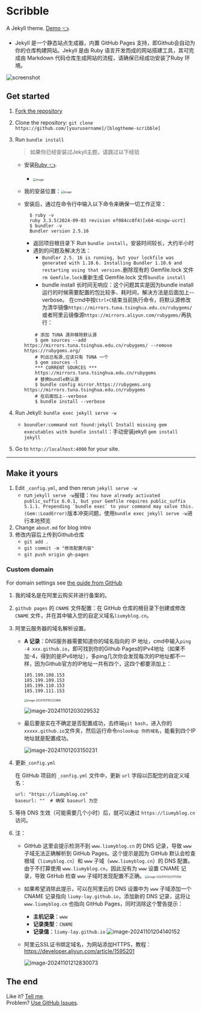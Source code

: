 # Scribble

A Jekyll theme. [Demo :point_left:](http://scribble.muan.co/posts/scribble-the-jekyll-theme). 

  - Jekyll 是一个静态站点生成器，内置 GitHub Pages 支持，即Github会自动为你的仓库构建网站。Jekyll 是由 Ruby 语言开发而成的网站搭建工具，其可完成由 Markdown 代码仓库生成网站的流程，请确保已经成功安装了Ruby 环境。

![screenshot](https://cloud.githubusercontent.com/assets/1153134/23830104/6d4665e0-06b7-11e7-8805-57e73c346459.png)

## Get started

1. [Fork the repository](https://github.com/liumy-lay/blogtheme-scribble/fork)

2. Clone the repository: `git clone https://github.com/[yourusername]/[blogtheme-scribble]`

3. Run `bundle install`  

   > 如果你已经安装过Jekyll主题，请跳过以下经验
   
   - 安装[Ruby :point_left:](https://rubyinstaller.org/downloads/).
       - <img src="https://github.com/user-attachments/assets/39a5d638-38fb-48b2-9d4b-feccbf7507c4" alt="image" style="zoom:50%;" />
   
   - 我的安装位置：<img src="https://github.com/user-attachments/assets/2ac7e973-d168-409b-8c31-32d6364e7c1e" alt="image" style="zoom:50%;" />
   
   
   - 安装后，通过在命令行中输入以下命令来确保一切工作正常：
   
     ```
       $ ruby -v
       ruby 3.3.5(2024-09-03 revision ef084cc8f4)[x64-mingw-ucrt]
       $ bundler -v
       Bundler version 2.5.16
     ```
     - 返回项目根目录下 Run `bundle install`，安装时间较长，大约半小时
     - 遇到的问题及解决方法：
       - ``Bundler 2.5. 16 is running, but your lockfile was generated with 1.10.6. Installing Bundler 1.10.6 and restarting using that version.``删除现有的 Gemfile.lock 文件``rm Gemfile.lock``重新生成 Gemfile.lock 文件``bundle install``
       - bundle install 长时间无响应：这个问题其实是因为bundle install运行的时候需要配置的包比较多、耗时间，解决方法是后面加上--verbose。
       在cmd中按``Ctrl+C``结束当前执行命令，将默认源修改为清华镜像`https://mirrors.tuna.tsinghua.edu.cn/rubygems/`或者阿里云镜像源`https://mirrors.aliyun.com/rubygems/`再执行：
     ```
         # 添加 TUNA 源并移除默认源
         $ gem sources --add https://mirrors.tuna.tsinghua.edu.cn/rubygems/ --remove https://rubygems.org/
         # 列出已有源,应该只有 TUNA 一个
         $ gem sources -l
         *** CURRENT SOURCES ***
         https://mirrors.tuna.tsinghua.edu.cn/rubygems
         # 替换bundle默认源
         $ bundle config mirror.https://rubygems.org https://mirrors.tuna.tsinghua.edu.cn/rubygems
         # 在后面加上--verbose
         $ bundle install --verbose
     ```
   
4. Run Jekyll: `bundle exec jekyll serve -w`
   - `boundler:command not found:jekyll Install missing gem executables with bundle install`：手动安装jekyll `gem install jekyll`


5. Go to `http://localhost:4000` for your site.

---

## Make it yours

1. Edit `_config.yml`, and then rerun `jekyll serve -w`	
   - run `jekyll serve -w`报错：```You have already activated public_suffix 6.0.1, but your Gemfile requires public_suffix 5.1.1. Prepending `bundle exec` to your command may solve this. (Gem::LoadError)```版本冲突问题，使用`bundle exec jekyll serve -w`进行本地预览
2. Change `about.md` for blog intro
3. 修改内容后上传到Github仓库
   - `git add .`
   - `git commit -m "修改配置内容"`
   - `git push origin gh-pages`

### Custom domain

For domain settings see [the guide from GitHub](https://help.github.com/articles/setting-up-a-custom-domain-with-pages)

1. 我的域名是在阿里云购买并进行备案的。

2. `github pages` 的 `CNAME` 文件配置：在 GitHub 仓库的根目录下创建或修改 `CNAME` 文件，并在其中输入您的自定义域名`liumyblog.cn`。

3. 阿里云服务器的域名解析设置。

   - **A 记录**：DNS服务器需要知道你的域名指向的 IP 地址，cmd中输入`ping -4 xxx.github.io`，即可找到你的Github Pages的IPv4地址（如果不加-4，得到的是IPv6地址），多ping几次你会发现每次的IP地址都不一样，因为Github官方的IP地址一共有四个，这四个都要添加上：

     ```
     185.199.108.153
     185.199.109.153
     185.199.110.153
     185.199.111.153
     ```

     <img src="./images/image-20241101181222966.png" alt="image-20241101181222966" style="zoom:50%;" />

     ![image-20241101203029532](./images/image-20241101203029532.png)

   - 最后要是实在不确定是否配置成功，去终端`git bash`，进入你的`xxxxx.github.io`文件夹，然后运行命令`nslookup 你的域名`，能看到四个IP地址就是配置成功。

     ![image-20241101203150231](./images/image-20241101203150231.png)

4. 更新`_config.yml`

   在 GitHub 项目的 `_config.yml` 文件中，更新 `url` 字段以匹配您的自定义域名：

   ```
   url: "https://liumyblog.cn"
   baseurl: ""  # 确保 baseurl 为空
   ```

5. 等待 DNS 生效（可能需要几个小时）后，就可以通过 `https://liumyblog.cn` 访问。

6. 注：

   - GitHub 这里会提示检测不到 `www.liumyblog.cn` 的 DNS 记录，导致 `www` 子域无法正确解析到 GitHub Pages。这个提示是因为 GitHub 默认会检查根域（`liumyblog.cn`）和 `www` 子域（`www.liumyblog.cn`）的 DNS 配置。由于不打算使用 `www.liumyblog.cn`，因此没有为 `www` 设置 CNAME 记录，导致 GitHub 检查 `www` 子域时发现配置不正确。<img src="./images/image-20241101203711356.png" alt="image-20241101203711356" style="zoom:50%;" />
   
   - 如果希望消除此提示，可以在阿里云的 DNS 设置中为 `www` 子域添加一个 CNAME 记录指向 `liumy-lay.github.io`，添加新的 DNS 记录，这将让 `www.liumyblog.cn` 也指向 GitHub Pages，同时消除这个警告提示：
     - **主机记录**：`www`
     - **记录类型**：`CNAME`
     - **记录值**：`liumy-lay.github.io`
       ![image-20241101204140152](./images/image-20241101204140152.png)
   
   - 阿里云SSL证书绑定域名，为网站添加HTTPS，教程：https://developer.aliyun.com/article/1595201
   
     ![image-20241101212830073](./images/image-20241101212830073.png)
   
   

## The end

Like it? [Tell me](http://twitter.com/muanchiou).<br/>
Problem? [Use GitHub Issues](https://github.com/muan/scribble).

